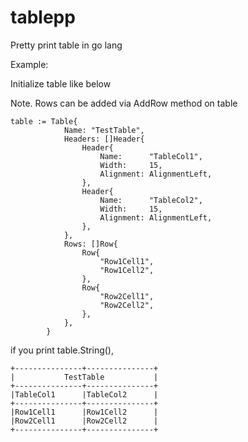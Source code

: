 # tablepp
Pretty print table in go lang

Example:

Initialize table like below

Note. Rows can be added via AddRow method on table 

```
table := Table{
			Name: "TestTable",
			Headers: []Header{
				Header{
					Name:      "TableCol1",
					Width:     15,
					Alignment: AlignmentLeft,
				},
				Header{
					Name:      "TableCol2",
					Width:     15,
					Alignment: AlignmentLeft,
				},
			},
			Rows: []Row{
				Row{
					"Row1Cell1",
					"Row1Cell2",
				},
				Row{
					"Row2Cell1",
					"Row2Cell2",
				},
			},
		}
```
if you print table.String(), 

```
+---------------+---------------+
|           TestTable           |
+---------------+---------------+
|TableCol1      |TableCol2      |
+---------------+---------------+
|Row1Cell1      |Row1Cell2      |
|Row2Cell1      |Row2Cell2      |
+---------------+---------------+
```
